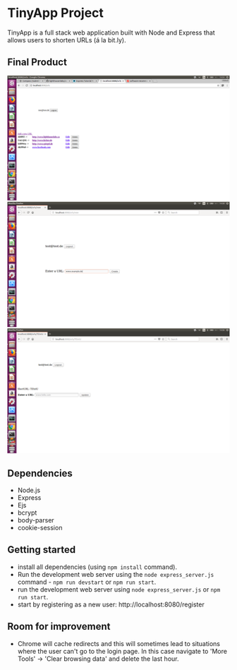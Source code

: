 # TinyApp Project

TinyApp is a full stack web application built with Node and Express that allows users to shorten URLs (á la bit.ly).

## Final Product
!["URL overview"](https://github.com/michaelrychly/tinyUrl/blob/master/docs/OverviewURL.png?raw=true)
!["URL add"](https://github.com/michaelrychly/tinyUrl/blob/master/docs/AddURL.png?raw=true)
!["URL update"](https://github.com/michaelrychly/tinyUrl/blob/master/docs/UpdateURL.png?raw=true)

## Dependencies

- Node.js
- Express
- Ejs
- bcrypt
- body-parser
- cookie-session

## Getting started

- install all dependencies (using `npm install` command).
- Run the development web server using the `node express_server.js` command - `npm run devstart` or `npm run start`.
- run the development web server using `node express_server.js` or `npm run start`.
- start by registering as a new user: http://localhost:8080/register

## Room for improvement

- Chrome will cache redirects and this will sometimes lead to situations where the user can't go to the login page. In this case navigate to 'More Tools' -> 'Clear browsing data' and delete the last hour. 
